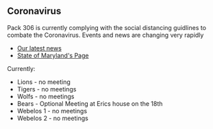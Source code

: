 ## <i class="fas fa-biohazard"></i> Coronavirus ##

Pack 306 is currently complying with the social distancing guidlines to combate the Coronavirus. Events and news are changing very rapidly

* [Our latest news](/announcements/2019-2020/2020-03-18.md)
* [State of Maryland's Page](https://coronavirus.maryland.gov)

Currently:

* Lions - no meeting
* Tigers - no meetings
* Wolfs - no meetings
* Bears - Optional Meeting at Erics house on the 18th
* Webelos 1 - no meetings
* Webelos 2 - no meetings